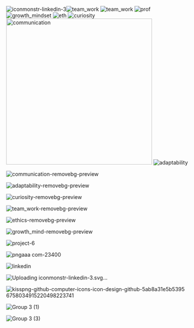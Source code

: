 ![iconmonstr-linkedin-3](https://github.com/gopalkrushnas063/portfolio_json/assets/103574856/354e000f-af65-4067-8e32-28b0f9cd03fe)![team_work](https://github.com/gopalkrushnas063/portfolio_json/assets/103574856/5574487c-7da2-4c14-bb5e-5c5ed1d22216)
![team_work](https://github.com/gopalkrushnas063/portfolio_json/assets/103574856/f8bc836a-2085-4b34-beb6-1d9fe13bb1ac)
![prof](https://github.com/gopalkrushnas063/portfolio_json/assets/103574856/37f96922-4bff-45f3-9cca-de358995718e)
![growth_mindset](https://github.com/gopalkrushnas063/portfolio_json/assets/103574856/d9284027-e549-4ba8-af9a-ffbcdda36e19)
![eth](https://github.com/gopalkrushnas063/portfolio_json/assets/103574856/510339b6-652d-4eee-b623-34cf447f466d)
![curiosity](https://github.com/gopalkrushnas063/portfolio_json/assets/103574856/a5ca8c28-42db-4f95-b081-c98e4fbc071d)
<img width="393" alt="communication" src="https://github.com/gopalkrushnas063/portfolio_json/assets/103574856/36463c06-c1ed-4b29-b40f-884c822357ae">
![adaptability](https://github.com/gopalkrushnas063/portfolio_json/assets/103574856/8489131d-3f7c-4b33-9da8-7f9dc6caa308)


![communication-removebg-preview](https://github.com/gopalkrushnas063/portfolio_json/assets/103574856/392a2712-91ee-4c77-a1a6-e1ed335eb0d3)



![adaptability-removebg-preview](https://github.com/gopalkrushnas063/portfolio_json/assets/103574856/dc6871ab-e594-4f1e-8cda-b354977c54c5)



![curiosity-removebg-preview](https://github.com/gopalkrushnas063/portfolio_json/assets/103574856/963b106a-c78d-4331-9bbf-a53d0d9237d1)



![team_work-removebg-preview](https://github.com/gopalkrushnas063/portfolio_json/assets/103574856/1fa49c41-b507-4cb2-a84f-cb555ba01e2b)


![ethics-removebg-preview](https://github.com/gopalkrushnas063/portfolio_json/assets/103574856/1df9c0ae-3609-48d4-ae8a-73ac12ccbd4d)


![growth_mind-removebg-preview](https://github.com/gopalkrushnas063/portfolio_json/assets/103574856/ea93c2df-dd64-4e64-8765-ffa84eafead3)



![project-6](https://github.com/gopalkrushnas063/portfolio_json/assets/103574856/a389c935-52c3-40b4-88b7-f6448f1ef314)


![pngaaa com-23400](https://github.com/gopalkrushnas063/portfolio_json/assets/103574856/1984bee5-35c8-4ddb-94ed-d056c0fb1098)

![linkedin](https://github.com/gopalkrushnas063/portfolio_json/assets/103574856/bdfdc5c9-91cd-4a1c-af8d-06815c199690)


![Uploa<svg xmlns="http://www.w3.org/2000/svg" width="24" height="24" viewBox="0 0 24 24"><path d="M19 0h-14c-2.761 0-5 2.239-5 5v14c0 2.761 2.239 5 5 5h14c2.762 0 5-2.239 5-5v-14c0-2.761-2.238-5-5-5zm-11 19h-3v-11h3v11zm-1.5-12.268c-.966 0-1.75-.79-1.75-1.764s.784-1.764 1.75-1.764 1.75.79 1.75 1.764-.783 1.764-1.75 1.764zm13.5 12.268h-3v-5.604c0-3.368-4-3.113-4 0v5.604h-3v-11h3v1.765c1.396-2.586 7-2.777 7 2.476v6.759z"/></svg>ding iconmonstr-linkedin-3.svg…]()


![kisspng-github-computer-icons-icon-design-github-5ab8a31e5b5395 6758034915220498223741](https://github.com/gopalkrushnas063/portfolio_json/assets/103574856/ebdada98-5714-4ab7-8ff9-60b0091ab966)



![Group 3 (1)](https://github.com/gopalkrushnas063/portfolio_json/assets/103574856/0f675a42-8bde-4824-bf5c-1ab2b10684d8)


![Group 3 (3)](https://github.com/gopalkrushnas063/portfolio_json/assets/103574856/1d923b5b-83af-42b7-86ac-06c0e7941e37)


